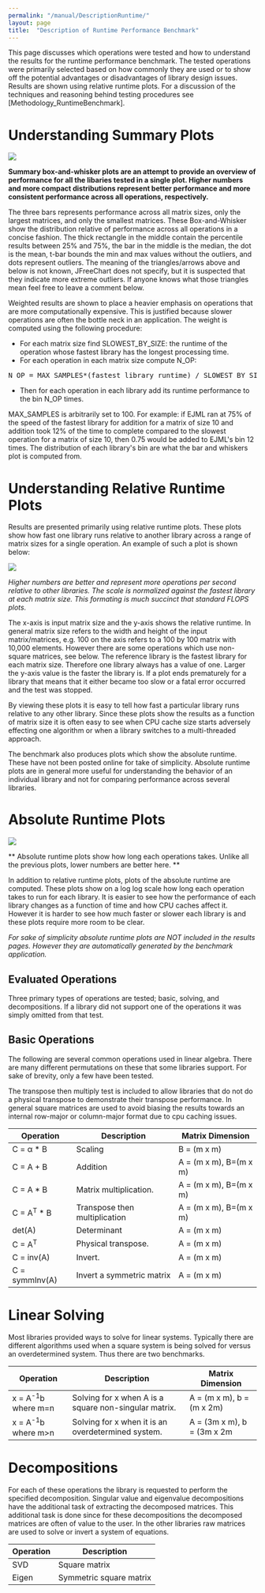 ```yaml
---
permalink: "/manual/DescriptionRuntime/"
layout: page
title:  "Description of Runtime Performance Benchmark"
---
```


This page discusses which operations were tested and how to understand the results for the runtime performance benchmark.  The tested operations were primarily selected based on how commonly they are used or to show off the potential advantages or disadvantages of library design issues.  Results are shown using relative runtime plots.  For a discussion of the techniques and reasoning behind testing procedures see [Methodology_RuntimeBenchmark].

# Understanding Summary Plots

![]({{site.baseurl}}/runtime/2015_07_XeonQuad/summary.png)

**Summary box-and-whisker plots are an attempt to provide an overview of performance for all the libaries tested in a single plot.  Higher numbers and more compact distributions represent better performance and more consistent performance across all operations, respectively.**

The three bars represents performance across all matrix sizes, only the largest matrices, and only the smallest matrices.  These Box-and-Whisker show the distribution relative of performance across all operations in a concise fashion.  The thick rectangle in the middle contain the percentile results between 25% and 75%, the bar in the middle is the median, the dot is the mean, t-bar bounds the min and max values without the outliers, and dots represent outliers.  The meaning of the triangles/arrows above and below is not known, JFreeChart does not specify, but it is suspected that they indicate more extreme outliers.  If anyone knows what those triangles mean feel free to leave a comment below.

Weighted results are shown to place a heavier emphasis on operations that are more computationally expensive.  This is justified because slower operations are often the bottle neck in an application.  The weight is computed using the following procedure:

* For each matrix size find SLOWEST_BY_SIZE: the runtime of the operation whose fastest library has the longest processing time.
* For each operation in each matrix size compute N_OP:
<pre>
N_OP = MAX_SAMPLES*(fastest library runtime) / SLOWEST_BY_SIZE
</pre>
* Then for each operation in each library add its runtime performance to the bin N_OP times.

MAX_SAMPLES is arbitrarily set to 100.  For example: if EJML ran at 75% of the speed of the fastest library for addition for a matrix of size 10 and addition took 12% of the time to complete compared to the slowest operation for a matrix of size 10, then 0.75 would be added to EJML's bin 12 times.  The distribution of each library's bin are what the bar and whiskers plot is computed from.

# Understanding Relative Runtime Plots

Results are presented primarily using relative runtime plots.  These plots show how fast one library runs relative to another library across a range of matrix sizes for a single operation.  An example of such a plot is shown below:

![]({{site.baseurl}}/runtime/2015_07_XeonQuad/mult.png)

*Higher numbers are better and represent more operations per second relative to other libraries.  The scale is normalized against the fastest library at each matrix size.  This formating is much succinct that standard FLOPS plots.*

The x-axis is input matrix size and the y-axis shows the relative runtime.  In general matrix size refers to the width and height of the input matrix/matrices, e.g. 100 on the axis refers to a 100 by 100 matrix with 10,000 elements.  However there are some operations which use non-square matrices, see below.  The reference library is the fastest library for each matrix size.  Therefore one library always has a value of one.  Larger the y-axis value is the faster the library is.  If a plot ends prematurely for a library that means that it either became too slow or a fatal error occurred and the test was stopped.

By viewing these plots it is easy to tell how fast a particular library runs relative to any other library.  Since these plots show the results as a function of matrix size it is often easy to see when CPU cache size starts adversely effecting one algorithm or when a library switches to a multi-threaded approach.  

The benchmark also produces plots which show the absolute runtime.  These have not been posted online for take of simplicity.  Absolute runtime plots are in general more useful for understanding the behavior of an individual library and not for comparing performance across several libraries.

# Absolute Runtime Plots
![]({{site.baseurl}}/runtime/2015_07_XeonQuad/absoluteScale.jpg)

** Absolute runtime plots show how long each operations takes.  Unlike all the previous plots, lower numbers are better here. **

In addition to relative runtime plots, plots of the absolute runtime are computed.  These plots show on a log log scale how long each operation takes to run for each library.  It is easier to see how the performance of each library changes as a function of time and how CPU caches affect it.  However it is harder to see how much faster or slower each library is and these plots require more room to be clear.

*For sake of simplicity absolute runtime plots are NOT included in the results pages.  However they are automatically generated by the benchmark application.*

## Evaluated Operations

Three primary types of operations are tested; basic, solving, and decompositions.  If a library did not support one of the operations it was simply omitted from that test.

## Basic Operations

The following are several common operations used in linear algebra.  There are many different permutations on these that some libraries support.  For sake of brevity, only a few have been tested.

The transpose then multiply test is included to allow libraries that do not do a physical transpose to demonstrate their transpose performance.  In general square matrices are used to avoid biasing the results towards an internal row-major or column-major format due to cpu caching issues.

| Operation | Description | Matrix Dimension |
|-----------|-------------|------------------|
| C = α * B | Scaling   | B = (m x m)      |
| C = A + B | Addition  | A = (m x m), B=(m x m) |
| C = A * B | Matrix multiplication. | A = (m x m), B=(m x m) |
| C = A<sup>T</sup> * B | Transpose then multiplication | A = (m x m), B=(m x m) |
| det(A)      | Determinant | A = (m x m) |
| C = A<sup>T</sup> | Physical transpose. | A = (m x m) |
| C = inv(A)  | Invert. | A = (m x m) |
| C = symmInv(A) | Invert a symmetric matrix | A = (m x m) |

# Linear Solving 

Most libraries provided ways to solve for linear systems.  Typically there are different algorithms used when a square system is being solved for versus an overdetermined system.  Thus there are two benchmarks.

| Operation | Description | Matrix Dimension |
|-----------|-------------|------------------|
| x = A<sup>-1</sup>b where m=n | Solving for x when A is a square non-singular matrix.| A = (m x m), b = (m x 2m) |
| x = A<sup>-1</sup>b where m>n | Solving for x when it is an overdetermined system. | A = (3m x m), b = (3m x 2m |

# Decompositions

For each of these operations the library is requested to perform the specified decomposition. Singular value and eigenvalue decompositions have the additional task of extracting the decomposed matrices.  This additional task is done since for these decompositions the decomposed matrices are often of value to the user.  In the other libraries raw matrices are used to solve or invert a system of equations.

| Operation | Description |
|-----------|-------------|
| SVD       | Square matrix |
| Eigen     | Symmetric square matrix |

